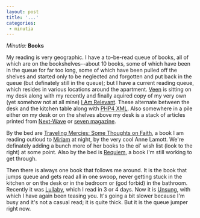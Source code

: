 ```yaml
---
layout: post
title: '...'
categories:
 - minutia
---
```


<i>Minutia:</i> <b>Books</b>

My reading is very geographic. I have a to-be-read queue of books, all of which are on the bookshelves--about 10 books, some of which have been in the queue for far too long, some of which have been pulled off the shelves and started only to be neglected and forgotten and put back in the queue (but definately still in the queue); but I have a current reading queue, which resides in various locations around the apartment. <a href="http://www.amazon.com/exec/obidos/ASIN/0789723700/qid=1035045581/sr=2-1/ref=sr_2_1/002-7399107-1844829">Veen</a> is sitting on my desk along with my recently and finally aquired copy of my very own (yet somehow not at all mine) <a href="http://www.amazon.com/exec/obidos/ASIN/0971457603/qid%3D1035045656/sr%3D11-1/ref%3Dsr%5F11%5F1/002-7399107-1844829">I Am Relevant</a>. These alternate between the desk and the kitchen table along with <a href="http://www.amazon.com/exec/obidos/ASIN/1861007213/qid%3D1035045714/sr%3D11-1/ref%3Dsr%5F11%5F1/002-7399107-1844829">PHP4 XML</a>. Also somewhere in a pile either on my desk or on the shelves above my desk is a stack of articles printed from <a href="http://www.next-wave.org">Next-Wave</a> or <a href="http://www.sevenmagazine.org">seven magazine</a>. 

By the bed are <a href="http://www.amazon.com/exec/obidos/tg/detail/-/0385496095/qid=1035045832/sr=1-1/ref=sr_1_1/002-7399107-1844829?v=glance">Traveling Mercies: Some Thoughts on Faith</a>, a book I am reading outloud to <a href="miriam/">Miriam</a> at night, by the very cool Anne Lamott. We're definately adding a bunch more of her books to the ol' wish list (look to the right) at some point. Also by the bed is <a href="http://www.amazon.com/exec/obidos/ASIN/1564783081/qid%3D1035045945/sr%3D11-1/ref%3Dsr%5F11%5F1/002-7399107-1844829">Requiem</a>, a book I'm still working to get through.

Then there is always one book that follows me around. It is the book that jumps queue and gets read all in one swoop, never getting stuck in the kitchen or on the desk or in the bedroom or (god forbid) in the bathroom. Recently it was <a href="http://www.amazon.com/exec/obidos/ASIN/0385504470/qid=1035046027/sr=2-1/ref=sr_2_1/002-7399107-1844829">Lullaby</a>, which I read in 3 or 4 days. Now it is <a href="http://overtherhine.com/unsung.html">Unsung</a>, with which I have again been teasing you. It's going a bit slower because I'm busy and it's not a casual read; it is quite thick. But it is the queue jumper right now.

